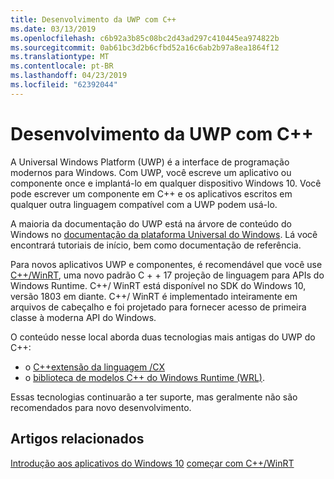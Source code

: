 ```yaml
---
title: Desenvolvimento da UWP com C++
ms.date: 03/13/2019
ms.openlocfilehash: c6b92a3b85c08bc2d43ad297c410445ea974822b
ms.sourcegitcommit: 0ab61bc3d2b6cfbd52a16c6ab2b97a8ea1864f12
ms.translationtype: MT
ms.contentlocale: pt-BR
ms.lasthandoff: 04/23/2019
ms.locfileid: "62392044"
---
```

# <a name="uwp-development-with-c"></a>Desenvolvimento da UWP com C++

A Universal Windows Platform (UWP) é a interface de programação modernos para Windows. Com UWP, você escreve um aplicativo ou componente once e implantá-lo em qualquer dispositivo Windows 10. Você pode escrever um componente em C++ e os aplicativos escritos em qualquer outra linguagem compatível com a UWP podem usá-lo.

A maioria da documentação do UWP está na árvore de conteúdo do Windows no [documentação da plataforma Universal do Windows](/windows/uwp/). Lá você encontrará tutoriais de início, bem como documentação de referência. 

Para novos aplicativos UWP e componentes, é recomendável que você use [ C++/WinRT](/windows/uwp/cpp-and-winrt-apis/), uma novo padrão C + + 17 projeção de linguagem para APIs do Windows Runtime. C++/ WinRT está disponível no SDK do Windows 10, versão 1803 em diante. C++/ WinRT é implementado inteiramente em arquivos de cabeçalho e foi projetado para fornecer acesso de primeira classe à moderna API do Windows.

O conteúdo nesse local aborda duas tecnologias mais antigas do UWP do C++:

- o [ C++extensão da linguagem /CX](visual-c-language-reference-c-cx.md)
- o [biblioteca de modelos C++ do Windows Runtime (WRL)](../windows/windows-runtime-cpp-template-library-wrl.md).

Essas tecnologias continuarão a ter suporte, mas geralmente não são recomendados para novo desenvolvimento.

## <a name="related-articles"></a>Artigos relacionados
[Introdução aos aplicativos do Windows 10](/windows/uwp/get-started/)
[começar com C++/WinRT](/windows/uwp/cpp-and-winrt-apis/get-started)
